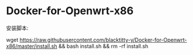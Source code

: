 # Docker-for-Openwrt-x86
安装脚本:

wget https://raw.githubusercontent.com/blacktitty-y/Docker-for-Openwrt-x86/master/install.sh && bash install.sh && rm -rf install.sh
